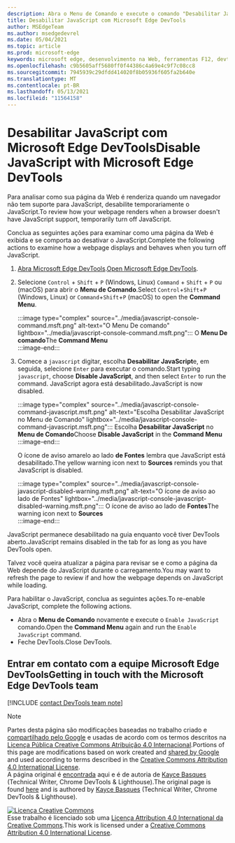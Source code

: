 ```yaml
---
description: Abra o Menu de Comando e execute o comando "Desabilitar JavaScript".
title: Desabilitar JavaScript com Microsoft Edge DevTools
author: MSEdgeTeam
ms.author: msedgedevrel
ms.date: 05/04/2021
ms.topic: article
ms.prod: microsoft-edge
keywords: microsoft edge, desenvolvimento na Web, ferramentas F12, devtools
ms.openlocfilehash: c9b5605aff5680ff0f44386c4a69e4c9f7c08cc8
ms.sourcegitcommit: 7945939c29dfdd414020f8b05936f605fa2b640e
ms.translationtype: MT
ms.contentlocale: pt-BR
ms.lasthandoff: 05/13/2021
ms.locfileid: "11564158"
---
```

<!-- Copyright Kayce Basques 

   Licensed under the Apache License, Version 2.0 (the "License");
   you may not use this file except in compliance with the License.
   You may obtain a copy of the License at

       https://www.apache.org/licenses/LICENSE-2.0

   Unless required by applicable law or agreed to in writing, software
   distributed under the License is distributed on an "AS IS" BASIS,
   WITHOUT WARRANTIES OR CONDITIONS OF ANY KIND, either express or implied.
   See the License for the specific language governing permissions and
   limitations under the License.  -->
# <a name="disable-javascript-with-microsoft-edge-devtools"></a><span data-ttu-id="8f017-104">Desabilitar JavaScript com Microsoft Edge DevTools</span><span class="sxs-lookup"><span data-stu-id="8f017-104">Disable JavaScript with Microsoft Edge DevTools</span></span>  

<span data-ttu-id="8f017-105">Para analisar como sua página da Web é renderiza quando um navegador não tem suporte para JavaScript, desabilite temporariamente o JavaScript.</span><span class="sxs-lookup"><span data-stu-id="8f017-105">To review how your webpage renders when a browser doesn't have JavaScript support, temporarily turn off JavaScript.</span></span>

<span data-ttu-id="8f017-106">Conclua as seguintes ações para examinar como uma página da Web é exibida e se comporta ao desativar o JavaScript.</span><span class="sxs-lookup"><span data-stu-id="8f017-106">Complete the following actions to examine how a webpage displays and behaves when you turn off JavaScript.</span></span>  

1.  <span data-ttu-id="8f017-107">[Abra Microsoft Edge DevTools][DevToolsOpen].</span><span class="sxs-lookup"><span data-stu-id="8f017-107">[Open Microsoft Edge DevTools][DevToolsOpen].</span></span>  
1.  <span data-ttu-id="8f017-108">Selecione `Control` + `Shift` + `P` \(Windows, Linux\) `Command` + `Shift` + `P` ou \(macOS\) para abrir o **Menu de Comando**.</span><span class="sxs-lookup"><span data-stu-id="8f017-108">Select `Control`+`Shift`+`P` \(Windows, Linux\) or `Command`+`Shift`+`P` \(macOS\) to open the **Command Menu**.</span></span>  
    
    :::image type="complex" source="../media/javascript-console-command.msft.png" alt-text="O Menu De comando" lightbox="../media/javascript-console-command.msft.png":::
       <span data-ttu-id="8f017-110">O **Menu De comando**</span><span class="sxs-lookup"><span data-stu-id="8f017-110">The **Command Menu**</span></span>  
    :::image-end:::  
    
1.  <span data-ttu-id="8f017-111">Comece a `javascript` digitar, escolha **Desabilitar JavaScript**e, em seguida, selecione `Enter` para executar o comando.</span><span class="sxs-lookup"><span data-stu-id="8f017-111">Start typing `javascript`, choose **Disable JavaScript**, and then select `Enter` to run the command.</span></span>  <span data-ttu-id="8f017-112">JavaScript agora está desabilitado.</span><span class="sxs-lookup"><span data-stu-id="8f017-112">JavaScript is now disabled.</span></span>  
    
    :::image type="complex" source="../media/javascript-console-command-javascript.msft.png" alt-text="Escolha Desabilitar JavaScript no Menu de Comando" lightbox="../media/javascript-console-command-javascript.msft.png":::
       <span data-ttu-id="8f017-114">Escolha **Desabilitar JavaScript** no **Menu de Comando**</span><span class="sxs-lookup"><span data-stu-id="8f017-114">Choose **Disable JavaScript** in the **Command Menu**</span></span>  
    :::image-end:::  
    
    <span data-ttu-id="8f017-115">O ícone de aviso amarelo ao lado **de Fontes** lembra que JavaScript está desabilitado.</span><span class="sxs-lookup"><span data-stu-id="8f017-115">The yellow warning icon next to **Sources** reminds you that JavaScript is disabled.</span></span>  
    
    :::image type="complex" source="../media/javascript-console-javascript-disabled-warning.msft.png" alt-text="O ícone de aviso ao lado de Fontes" lightbox="../media/javascript-console-javascript-disabled-warning.msft.png":::
       <span data-ttu-id="8f017-117">O ícone de aviso ao lado de **Fontes**</span><span class="sxs-lookup"><span data-stu-id="8f017-117">The warning icon next to **Sources**</span></span>  
    :::image-end:::  
    
<span data-ttu-id="8f017-118">JavaScript permanece desabilitado na guia enquanto você tiver DevTools aberto.</span><span class="sxs-lookup"><span data-stu-id="8f017-118">JavaScript remains disabled in the tab for as long as you have DevTools open.</span></span>  

<span data-ttu-id="8f017-119">Talvez você queira atualizar a página para revisar se e como a página da Web depende do JavaScript durante o carregamento.</span><span class="sxs-lookup"><span data-stu-id="8f017-119">You may want to refresh the page to review if and how the webpage depends on JavaScript while loading.</span></span>  

<span data-ttu-id="8f017-120">Para habilitar o JavaScript, conclua as seguintes ações.</span><span class="sxs-lookup"><span data-stu-id="8f017-120">To re-enable JavaScript, complete the following actions.</span></span>  

*   <span data-ttu-id="8f017-121">Abra o **Menu de Comando** novamente e execute o `Enable JavaScript` comando.</span><span class="sxs-lookup"><span data-stu-id="8f017-121">Open the **Command Menu** again and run the `Enable JavaScript` command.</span></span>  
*   <span data-ttu-id="8f017-122">Feche DevTools.</span><span class="sxs-lookup"><span data-stu-id="8f017-122">Close DevTools.</span></span>  

## <a name="getting-in-touch-with-the-microsoft-edge-devtools-team"></a><span data-ttu-id="8f017-123">Entrar em contato com a equipe Microsoft Edge DevTools</span><span class="sxs-lookup"><span data-stu-id="8f017-123">Getting in touch with the Microsoft Edge DevTools team</span></span>  

[!INCLUDE [contact DevTools team note](../includes/contact-devtools-team-note.md)]  

<!-- links -->  

[DevToolsOpen]: ../open/index.md "Abra Microsoft Edge DevTools | Microsoft Docs"  

> [!NOTE]
> <span data-ttu-id="8f017-125">Partes desta página são modificações baseadas no trabalho criado e [compartilhado pelo Google][GoogleSitePolicies] e usadas de acordo com os termos descritos na [Licença Pública Creative Commons Atribuição 4.0 Internacional][CCA4IL].</span><span class="sxs-lookup"><span data-stu-id="8f017-125">Portions of this page are modifications based on work created and [shared by Google][GoogleSitePolicies] and used according to terms described in the [Creative Commons Attribution 4.0 International License][CCA4IL].</span></span>  
> <span data-ttu-id="8f017-126">A página original é [encontrada](https://developers.google.com/web/tools/chrome-devtools/javascript/disable) aqui e é de autoria de [Kayce Basques][KayceBasques] \(Technical Writer, Chrome DevTools \& Lighthouse\).</span><span class="sxs-lookup"><span data-stu-id="8f017-126">The original page is found [here](https://developers.google.com/web/tools/chrome-devtools/javascript/disable) and is authored by [Kayce Basques][KayceBasques] \(Technical Writer, Chrome DevTools \& Lighthouse\).</span></span>  

[![Licença Creative Commons][CCby4Image]][CCA4IL]  
<span data-ttu-id="8f017-128">Esse trabalho é licenciado sob uma [Licença Attribution 4.0 International da Creative Commons][CCA4IL].</span><span class="sxs-lookup"><span data-stu-id="8f017-128">This work is licensed under a [Creative Commons Attribution 4.0 International License][CCA4IL].</span></span>  

[CCA4IL]: https://creativecommons.org/licenses/by/4.0  
[CCby4Image]: https://i.creativecommons.org/l/by/4.0/88x31.png  
[GoogleSitePolicies]: https://developers.google.com/terms/site-policies  
[KayceBasques]: https://developers.google.com/web/resources/contributors#kayce-basques  
